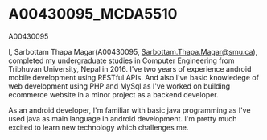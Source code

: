 # A00430095_MCDA5510
A00430095

I, Sarbottam Thapa Magar(A00430095, Sarbottam.Thapa.Magar@smu.ca), completed my undergraduate studies in Computer Engineering from Tribhuvan University, Nepal in 2016. I've two years of experience android mobile development using RESTful APIs. And also I've basic knowledege of web development using PHP and MySql  as I've worked on building ecommerce website in a minor project as a backend developer.

As an android developer, I'm familiar with basic java programming as I've used java as main language in android development. I'm pretty much excited to learn new technology which challenges me. 
